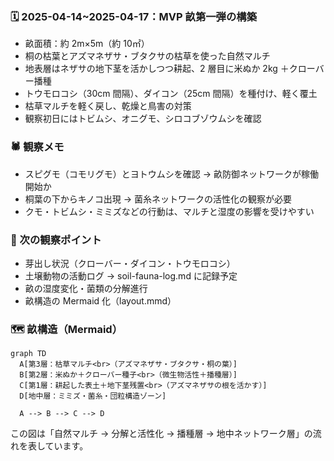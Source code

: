 ### 🗓️ 2025-04-14~2025-04-17：MVP 畝第一弾の構築

- 畝面積：約 2m×5m（約 10㎡）
- 桐の枯葉とアズマネザサ・ブタクサの枯草を使った自然マルチ
- 地表層はネザサの地下茎を活かしつつ耕起、2 層目に米ぬか 2kg ＋クローバー播種
- トウモロコシ（30cm 間隔）、ダイコン（25cm 間隔）を種付け、軽く覆土
- 枯草マルチを軽く戻し、乾燥と鳥害の対策
- 観察初日にはトビムシ、オニグモ、シロコブゾウムシを確認

### 🕷️ 観察メモ

- スピグモ（コモリグモ）とヨトウムシを確認 → 畝防御ネットワークが稼働開始か
- 桐葉の下からキノコ出現 → 菌糸ネットワークの活性化の観察が必要
- クモ・トビムシ・ミミズなどの行動は、マルチと湿度の影響を受けやすい

### 🧩 次の観察ポイント

- 芽出し状況（クローバー・ダイコン・トウモロコシ）
- 土壌動物の活動ログ → soil-fauna-log.md に記録予定
- 畝の湿度変化・菌類の分解進行
- 畝構造の Mermaid 化（layout.mmd）


### 🗺️ 畝構造（Mermaid）

```mermaid
graph TD
  A[第3層：枯草マルチ<br>（アズマネザサ・ブタクサ・桐の葉）]
  B[第2層：米ぬか＋クローバー種子<br>（微生物活性＋播種層）]
  C[第1層：耕起した表土＋地下茎残置<br>（アズマネザサの根を活かす）]
  D[地中層：ミミズ・菌糸・団粒構造ゾーン]

  A --> B --> C --> D
```

この図は「自然マルチ → 分解と活性化 → 播種層 → 地中ネットワーク層」の流れを表しています。

